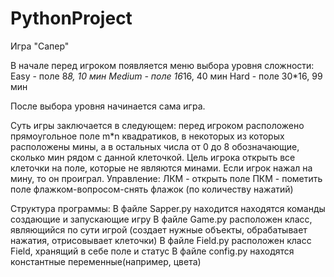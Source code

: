 # PythonProject

Игра "Сапер" 

В начале перед игроком появляется меню выбора уровня сложности:
Easy - поле 8*8, 10 мин
Medium - поле 16*16, 40 мин
Hard - поле 30*16, 99 мин

После выбора уровня начинается сама игра.

Суть игры заключается в следующем: перед игроком расположено прямоугольное поле m*n квадратиков, в некоторых из которых расположены мины, а в остальных числа от 0 до 8 обозначающие, сколько мин рядом с данной клеточкой. Цель игрока открыть все клеточки на поле, которые не являются минами. Если игрок нажал на мину, то он проиграл.
Управление:
ЛКМ - открыть поле
ПКМ - пометить поле флажком-вопросом-снять флажок (по количеству нажатий)

Структура программы:
В файле Sapper.py находится находятся команды создающие и запускающие игру
В файле Game.py расположен класс, являющийся по сути игрой (создает нужные объекты, обрабатывает нажатия, отрисовывает клеточки)
В файле Field.py расположен класс Field, хранящий в себе поле и статус
В файле config.py находятся константные переменные(например, цвета)
